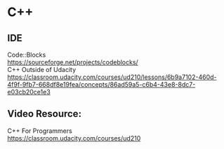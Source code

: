 # C++

## IDE
Code::Blocks
<br>https://sourceforge.net/projects/codeblocks/
<br>C++ Outside of Udacity
<br>https://classroom.udacity.com/courses/ud210/lessons/6b9a7102-460d-4f9f-9fb7-668df8e19fea/concepts/86ad59a5-c6b4-43e8-8dc7-e03cb20ce1e3

## Video Resource:
C++ For Programmers
<br>https://classroom.udacity.com/courses/ud210

